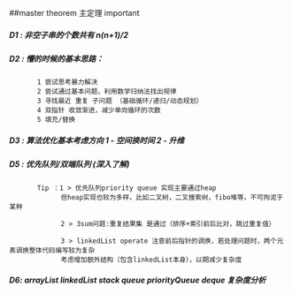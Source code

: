 ##master theorem 主定理 important
##### D1 : 非空子串的个数共有 n(n+1)/2 
##### D2 : 懵的时候的基本思路：
           1 尝试思考暴力解决
           2 尝试通过基本问题，利用数学归纳法找出规律
           3 寻找最近 重复 子问题 （基础循环/递归/动态规划）
           4 双指针 收敛渐进，减少单向循环的次数
           5 填充/替换
           
##### D3 : 算法优化基本考虑方向  1 - 空间换时间   2 - 升维

##### D5 : 优先队列/双端队列 (深入了解)
           Tip ：1 > 优先队列priority queue 实现主要通过heap
                 但heap实现也较为多样，比如二叉树，二叉搜索树，fibo堆等，不可拘泥于某种
                 
                 2 > 3sum问题:重复结果集 是通过（排序+索引前后比对，跳过重复值）
                 
                 3 > linkedList operate 注意前后指针的调换，若处理问题时，两个元素调换整体代码编写较为复杂 
                 考虑增加额外结构（包含linkedList本身），以期减少复杂度       
   
##### D6: arrayList linkedList stack queue priorityQueue deque 复杂度分析


